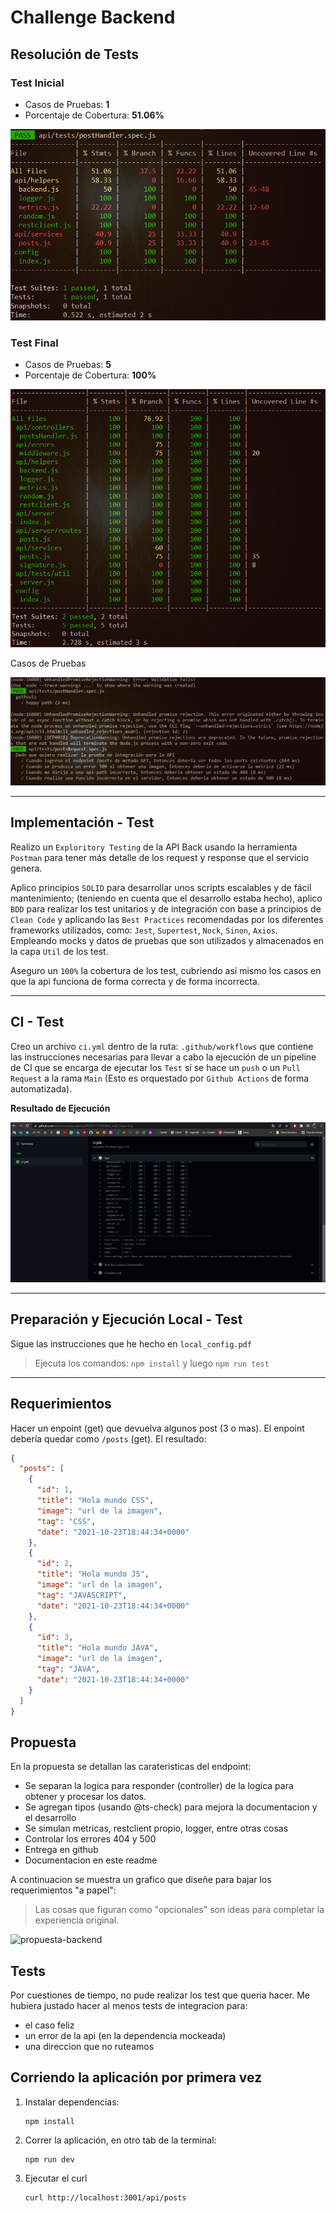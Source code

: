 # Challenge Backend


## Resolución de Tests

### **Test Inicial**
* Casos de Pruebas: **1**
* Porcentaje de Cobertura: **51.06%** 

![test-coverage1](images/test-coverage1.png)

### **Test Final**
* Casos de Pruebas: **5**
* Porcentaje de Cobertura: **100%**

![test-coverage2](images/test-coverage2.png)

Casos de Pruebas

![test-cases](images/test-cases.png)

--------------------------------------------------------------

## Implementación - Test

Realizo un `Exploritory Testing` de la API Back usando la herramienta `Postman` para tener más detalle de los request y response que el servicio genera.

Aplico principios `SOLID` para desarrollar unos scripts escalables y de fácil mantenimiento; (teniendo en cuenta que el desarrollo estaba hecho), aplico `BDD` para realizar los test unitarios y de integración con base a principios de `Clean Code` y aplicando las `Best Practices` recomendadas por los diferentes frameworks utilizados, como: `Jest`, `Supertest`, `Nock`, `Sinon`, `Axios`. Empleando mocks y datos de pruebas que son utilizados y almacenados en la capa `Util` de los test.

Aseguro un `100%` la cobertura de los test, cubriendo así mismo los casos en que la api funciona de forma correcta y de forma incorrecta.

--------------------------------------------------------------

## CI - Test

Creo un archivo `ci.yml` dentro de la ruta: `.github/workflows` que contiene las instrucciones necesarias para llevar a cabo la ejecución de un pipeline de CI que se encarga de ejecutar los `Test` sí se hace un `push` o un `Pull Request` a la rama `Main` (Esto es orquestado por `Github Actions` de forma automatizada).

**Resultado de Ejecución**

![ci-result](images/ci-result.png)


--------------------------------------------------------------

## Preparación y Ejecución Local - Test

Sigue las instrucciones que he hecho en `local_config.pdf`

> Ejecuta los comandos: `npm install` y luego `npm run test`

--------------------------------------------------------------

## Requerimientos

Hacer un enpoint (get) que devuelva algunos post (3 o mas). El enpoint debería quedar como `/posts` (get).
El resultado:

```json
{
  "posts": [
    {
      "id": 1,
      "title": "Hola mundo CSS",
      "image": "url de la imagen",
      "tag": "CSS",
      "date": "2021-10-23T18:44:34+0000"
    },
    {
      "id": 2,
      "title": "Hola mundo JS",
      "image": "url de la imagen",
      "tag": "JAVASCRIPT",
      "date": "2021-10-23T18:44:34+0000"
    },
    {
      "id": 3,
      "title": "Hola mundo JAVA",
      "image": "url de la imagen",
      "tag": "JAVA",
      "date": "2021-10-23T18:44:34+0000"
    }
  ]
}
```

## Propuesta

En la propuesta se detallan las carateristicas del endpoint:

- Se separan la logica para responder (controller) de la logica para obtener y procesar los datos.
- Se agregan tipos (usando @ts-check) para mejora la documentacion y el desarrollo
- Se simulan metricas, restclient propio, logger, entre otras cosas
- Controlar los errores 404 y 500
- Entrega en github
- Documentacion en este readme

A continuacion se muestra un grafico que diseñe para bajar los requerimientos "a papel":

> Las cosas que figuran como "opcionales" son ideas para completar la experiencia original.

![propuesta-backend](https://user-images.githubusercontent.com/8606443/139524045-dd51951e-2ab4-4314-b8b4-148df92da3ca.png)

## Tests

Por cuestiones de tiempo, no pude realizar los test que queria hacer.
Me hubiera justado hacer al menos tests de integracion para:

- el caso feliz
- un error de la api (en la dependencia mockeada)
- una direccion que no ruteamos

## Corriendo la aplicación por primera vez

1. Instalar dependencias:

   ```
   npm install
   ```

2. Correr la aplicación, en otro tab de la terminal:

   ```
   npm run dev
   ```

3. Ejecutar el curl

   ```
   curl http://localhost:3001/api/posts
   ```
